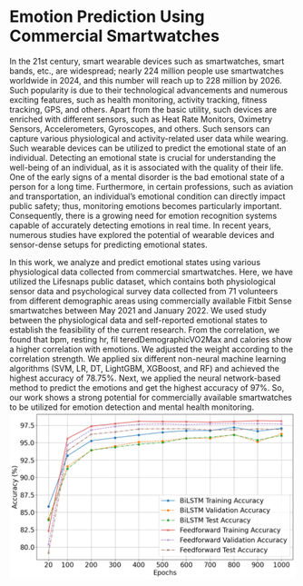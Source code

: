 <h1>Emotion Prediction Using Commercial Smartwatches</h1>
 In the 21st century, smart wearable devices such as smartwatches, smart bands, etc., are widespread;
 nearly 224 million people use smartwatches worldwide in 2024, and this number will reach up
 to 228 million by 2026. Such popularity is due to their technological advancements and numerous exciting features, such as health monitoring, activity tracking, fitness tracking, GPS, and
 others. Apart from the basic utility, such devices are enriched with different sensors, such as
 Heat Rate Monitors, Oximetry Sensors, Accelerometers, Gyroscopes, and others. Such sensors
 can capture various physiological and activity-related user data while wearing.
 Such wearable devices can be utilized to predict the emotional state of an individual. Detecting
an emotional state is crucial for understanding the well-being of an individual, as it is associated
 with the quality of their life. One of the early signs of a mental disorder is the bad emotional
 state of a person for a long time. Furthermore, in certain professions, such as aviation
 and transportation, an individual’s emotional condition can directly impact public safety; thus,
 monitoring emotions becomes particularly important. Consequently, there is a growing need
 for emotion recognition systems capable of accurately detecting emotions in real time. In recent
 years, numerous studies have explored the potential of wearable devices and sensor-dense setups
 for predicting emotional states.

  In this work, we analyze and predict emotional states using various physiological data
collected from commercial smartwatches. Here, we have utilized the Lifesnaps public dataset,
 which contains both physiological sensor data and psychological survey data collected from 71
 volunteers from different demographic areas using commercially available Fitbit Sense smartwatches between May 2021 and January 2022. We used 
 study between the physiological data and self-reported emotional states to establish the
 feasibility of the current research. From the correlation, we found that bpm, resting hr, fil
teredDemographicVO2Max and calories show a higher correlation with emotions. We adjusted
 the weight according to the correlation strength. We applied six different non-neural machine
 learning algorithms (SVM, LR, DT, LightGBM, XGBoost, and RF) and achieved the highest
 accuracy of 78.75%. Next, we applied the neural network-based method to predict the emotions
 and get the highest accuracy of 97%. So, our work shows a strong potential for commercially
 available smartwatches to be utilized for emotion detection and mental health monitoring.
![Alt text](BILSTMVSFEED.png)

